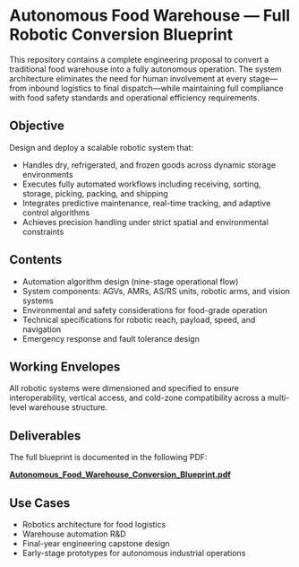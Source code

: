 # Autonomous Food Warehouse — Full Robotic Conversion Blueprint

This repository contains a complete engineering proposal to convert a traditional food warehouse into a fully autonomous operation. The system architecture eliminates the need for human involvement at every stage—from inbound logistics to final dispatch—while maintaining full compliance with food safety standards and operational efficiency requirements.

## Objective

Design and deploy a scalable robotic system that:
- Handles dry, refrigerated, and frozen goods across dynamic storage environments
- Executes fully automated workflows including receiving, sorting, storage, picking, packing, and shipping
- Integrates predictive maintenance, real-time tracking, and adaptive control algorithms
- Achieves precision handling under strict spatial and environmental constraints

## Contents

- Automation algorithm design (nine-stage operational flow)
- System components: AGVs, AMRs, AS/RS units, robotic arms, and vision systems
- Environmental and safety considerations for food-grade operation
- Technical specifications for robotic reach, payload, speed, and navigation
- Emergency response and fault tolerance design

## Working Envelopes

All robotic systems were dimensioned and specified to ensure interoperability, vertical access, and cold-zone compatibility across a multi-level warehouse structure.

## Deliverables

The full blueprint is documented in the following PDF:

**[Autonomous_Food_Warehouse_Conversion_Blueprint.pdf](./Autonomous_Food_Warehouse_Conversion_Blueprint.pdf)**

## Use Cases

- Robotics architecture for food logistics  
- Warehouse automation R&D  
- Final-year engineering capstone design  
- Early-stage prototypes for autonomous industrial operations
